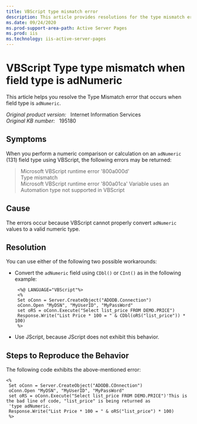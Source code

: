 ```yaml
---
title: VBScript type mismatch error
description: This article provides resolutions for the type mismatch error that occurs when field type is adNumeric.
ms.date: 09/24/2020
ms.prod-support-area-path: Active Server Pages
ms.prod: iis
ms.technology: iis-active-server-pages
---
```

# VBScript Type type mismatch when field type is adNumeric

This article helps you resolve the Type Mismatch error that occurs when field type is `adNumeric`.

_Original product version:_ &nbsp; Internet Information Services  
_Original KB number:_ &nbsp; 195180

## Symptoms

When you perform a numeric comparison or calculation on an `adNumeric` (131) field type using VBScript, the following errors may be returned:

> Microsoft VBScript runtime error '800a000d'  
Type mismatch  
Microsoft VBScript runtime error '800a01ca' Variable uses an Automation type not supported in VBScript

## Cause

The errors occur because VBScript cannot properly convert `adNumeric` values to a valid numeric type.

## Resolution

You can use either of the following two possible workarounds:

- Convert the `adNumeric` field using `CDbl()` or `CInt()` as in the following example:

    ```vbscript
     <%@ LANGUAGE="VBScript"%>
     <%
     Set oConn = Server.CreateObject("ADODB.Connection")
     oConn.Open "MyDSN", "MyUserID", "MyPassWord"
     set oRS = oConn.Execute("Select list_price FROM DEMO.PRICE")
     Response.Write("List Price * 100 = " & CDbl(oRS("list_price")) * 100)
     %>
    ```

- Use JScript, because JScript does not exhibit this behavior.

## Steps to Reproduce the Behavior

The following code exhibits the above-mentioned error:

```vbscript
<%
 Set oConn = Server.CreateObject("ADODB.COnnection")
 oConn.Open "MyDSN", "MyUserID", "MyPassWord"
 set oRS = oConn.Execute("Select list_price FROM DEMO.PRICE")'This is the bad line of code, "list_price" is being returned as
 'type adNumeric.
 Response.Write("List Price * 100 = " & oRS("list_price") * 100)
 %>
```
